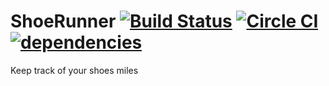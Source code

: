 # ShoeRunner [![Build Status](https://travis-ci.org/solthoth/ShoeRunner.svg?branch=master)](https://travis-ci.org/solthoth/ShoeRunner) [![Circle CI](https://circleci.com/gh/solthoth/ShoeRunner.svg?style=svg)](https://circleci.com/gh/solthoth/ShoeRunner) [![dependencies](https://david-dm.org/solthoth/ShoeRunner.svg)](https://david-dm.org/solthoth/ShoeRunner.svg)
Keep track of your shoes miles
